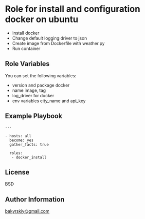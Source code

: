 Role for install and configuration docker on ubuntu
=========

- Install docker
- Change default logging driver to json
- Create image from Dockerfile with weather.py
- Run container


Role Variables
--------------
You can set the following variables:
- version and package docker
- name image, tag
- log_driver for docker
- env variables city_name and api_key

Example Playbook
----------------

    ---
    
    - hosts: all
      become: yes
      gather_facts: true

      roles:
       - docker_install

License
-------

BSD

Author Information
------------------
bakyrskiy@gmail.com
